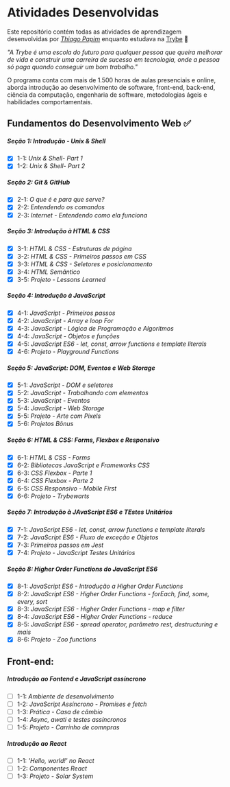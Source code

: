 # Atividades Desenvolvidas

Este repositório contém todas as atividades de aprendizagem desenvolvidas por _[Thiago Papim](https://www.linkedin.com/in/thiago-papim-3b09b6252)_ enquanto estudava na [Trybe](https://www.betrybe.com/) :rocket:

_"A Trybe é uma escola do futuro para qualquer pessoa que queira melhorar de vida e construir uma carreira de sucesso em tecnologia, onde a pessoa só paga quando conseguir um bom trabalho."_

O programa conta com mais de 1.500 horas de aulas presenciais e online, aborda introdução ao desenvolvimento de software, front-end, back-end, ciência da computação, engenharia de software, metodologias ágeis e habilidades comportamentais.

## Fundamentos do Desenvolvimento Web :white_check_mark:

##### Seção 1: Introdução - Unix & Shell

- [X] 1-1: _Unix & Shell- Part 1_
- [X] 1-2: _Unix & Shell- Part 2_

##### Seção 2: Git & GitHub

- [X] 2-1: _O que é e para que serve?_
- [X] 2-2: _Entendendo os comandos_
- [X] 2-3: _Internet - Entendendo como ela funciona_

##### Seção 3: Introdução à HTML & CSS

 - [x] 3-1: _HTML & CSS - Estruturas de página_
 - [x] 3-2: _HTML & CSS - Primeiros passos em CSS_
 - [x] 3-3: _HTML & CSS - Seletores e posicionamento_
 - [x] 3-4: _HTML Semântico_
 - [x] 3-5: _Projeto - Lessons Learned_

 ##### Seção 4: Introdução à JavaScript

 - [x] 4-1: _JavaScript - Primeiros passos_
 - [x] 4-2: _JavaScript - Array e loop For_
 - [x] 4-3: _JavaScript - Lógica de Programação e Algoritmos_
 - [x] 4-4: _JavaScript - Objetos e funções_
 - [x] 4-5: _JavaScript ES6 - let, const, arrow functions e template literals_  
 - [x] 4-6: _Projeto - Playground Functions_

 ##### Seção 5: JavaScript: DOM, Eventos e Web Storage

 - [x] 5-1: _JavaScript - DOM e seletores_
 - [x] 5-2: _JavaScript - Trabalhando com elementos_
 - [x] 5-3: _JavaScript - Eventos_
 - [x] 5-4: _JavaScript - Web Storage_
 - [x] 5-5: _Projeto - Arte com Pixels_
 - [x] 5-6: _Projetos Bônus_

 ##### Seção 6: HTML & CSS: Forms, Flexbox e Responsivo

 - [x] 6-1: _HTML & CSS - Forms_
 - [x] 6-2: _Bibliotecas JavaScript e Frameworks CSS_
 - [x] 6-3: _CSS Flexbox - Parte 1_
 - [x] 6-4: _CSS Flexbox - Parte 2_
 - [x] 6-5: _CSS Responsivo - Mobile First_
 - [x] 6-6: _Projeto - Trybewarts_

 ##### Seção 7: Introdução à JAvaScript ES6 e TEstes Unitários

 - [x] 7-1: _JavaScript ES6 - let, const, arrow functions e template literals_
 - [x] 7-2: _JavaScript ES6 - Fluxo de exceção e Objetos_
 - [x] 7-3: _Primeiros passos em Jest_
 - [x] 7-4: _Projeto - JavaScript Testes Unitários_

 ##### Seção 8: Higher Order Functions do JavaScript ES6

 - [x] 8-1: _JavaScript ES6 - Introdução a Higher Order Functions_
 - [x] 8-2: _JavaScript ES6 - Higher Order Functions - forEach, find, some, every, sort_
 - [x] 8-3: _JavaScript ES6 - Higher Order Functions - map e filter_
 - [x] 8-4: _JavaScript ES6 - Higher Order Functions - reduce_
 - [x] 8-5: _JavaScript ES6 - spread operator, parâmetro rest, destructuring e mais_
 - [x] 8-6: _Projeto - Zoo functions_

## Front-end:

##### Introdução ao Fontend e JavaScript assíncrono

- [ ] 1-1: _Ambiente de desenvolvimento_
- [ ] 1-2: _JavaScript Assíncrono - Promises e fetch_
- [ ] 1-3: _Prática - Casa de câmbio_
- [ ] 1-4: _Async, awati e testes assíncronos_
- [ ] 1-5: _Projeto - Carrinho de comnpras_

##### Introdução ao React

- [ ] 1-1: _'Hello, world!' no React_
- [ ] 1-2: _Componentes React_
- [ ] 1-3: _Projeto - Solar System_
